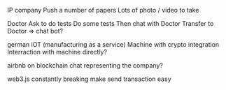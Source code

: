 


IP company
Push a number of papers
Lots of photo / video to take


Doctor
Ask to do tests
Do some tests
Then chat with Doctor
Transfer to Doctor
=> chat bot?

german iOT (manufacturing as a service)
Machine with crypto integration
Interraction with machine directly?

airbnb on blockchain
chat representing the company?

web3.js
constantly breaking
make send transaction easy

